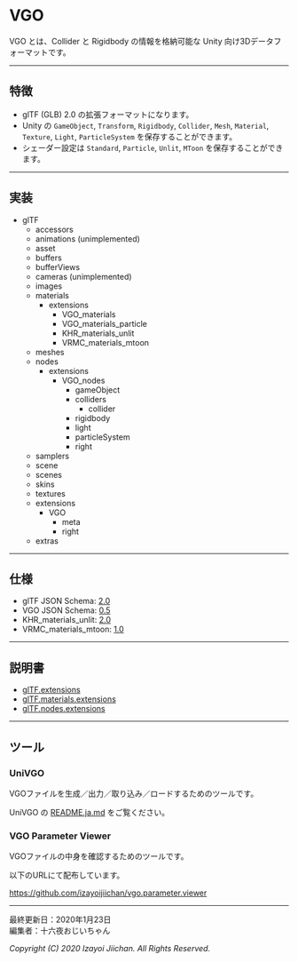# VGO

VGO とは、Collider と Rigidbody の情報を格納可能な Unity 向け3Dデータフォーマットです。

___
## 特徴

- glTF (GLB) 2.0 の拡張フォーマットになります。
- Unity の `GameObject`, `Transform`, `Rigidbody`, `Collider`, `Mesh`, `Material`, `Texture`, `Light`, `ParticleSystem` を保存することができます。
- シェーダー設定は `Standard`, `Particle`, `Unlit`, `MToon` を保存することができます。

___
## 実装

- glTF
  - accessors
  - animations (unimplemented)
  - asset
  - buffers
  - bufferViews
  - cameras (unimplemented)
  - images
  - materials
    - extensions
      - VGO_materials
      - VGO_materials_particle
      - KHR_materials_unlit
      - VRMC_materials_mtoon
  - meshes
  - nodes
    - extensions
      - VGO_nodes
        - gameObject
        - colliders
          - collider
        - rigidbody
        - light
        - particleSystem
        - right
  - samplers
  - scene
  - scenes
  - skins
  - textures
  - extensions
    - VGO
      - meta
      - right
  - extras

___
## 仕様

- glTF JSON Schema: [2.0](https://github.com/KhronosGroup/glTF/tree/master/specification/2.0/schema)
- VGO JSON Schema: [0.5](https://github.com/izayoijiichan/VGO/tree/master/Documentation~/VGO/specification/0.5/schema)
- KHR_materials_unlit: [2.0](https://github.com/KhronosGroup/glTF/tree/master/extensions/2.0/Khronos/KHR_materials_unlit)
- VRMC_materials_mtoon: [1.0](https://github.com/vrm-c/vrm-specification/tree/master/specification/VRMC_materials_mtoon-1.0_draft)

___
## 説明書

- [glTF.extensions](https://github.com/izayoijiichan/VGO/blob/master/Documentation~/VGO/instructions/schema.json.md)
- [glTF.materials.extensions](https://github.com/izayoijiichan/VGO/blob/master/Documentation~/VGO/instructions/schema.json.materials.md)
- [glTF.nodes.extensions](https://github.com/izayoijiichan/VGO/blob/master/Documentation~/VGO/instructions/schema.json.nodes.md)

___
## ツール

### UniVGO

VGOファイルを生成／出力／取り込み／ロードするためのツールです。

UniVGO の [README.ja.md](https://github.com/izayoijiichan/VGO/blob/master/UniVgo/README.ja.md) をご覧ください。

### VGO Parameter Viewer

VGOファイルの中身を確認するためのツールです。

以下のURLにて配布しています。

https://github.com/izayoijiichan/vgo.parameter.viewer

___
最終更新日：2020年1月23日  
編集者：十六夜おじいちゃん

*Copyright (C) 2020 Izayoi Jiichan. All Rights Reserved.*
